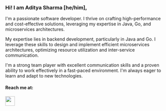 ### Hi! I am Aditya Sharma [he/him],

I'm a passionate software developer. I thrive on crafting high-performance and cost-effective solutions, leveraging my expertise in Java, Go, and microservices architectures.

My expertise lies in backend development, particularly in Java and Go. I leverage these skills to design and implement efficient microservices architectures, optimizing resource utilization and inter-service communication. 

I'm a strong team player with excellent communication skills and a proven ability to work effectively in a fast-paced environment. I'm always eager to learn and adapt to new technologies.


<h4>Reach me at:</h4>

[<img height="30" src="https://img.shields.io/badge/linkedin-blue.svg?&style=for-the-badge&logo=linkedin&logoColor=white" />][LinkedIn]

[LinkedIn]: https://www.linkedin.com/in/adityasharma98/
